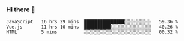 ### Hi there 👋

<!--
**xin-code/Xin-code** is a ✨ _special_ ✨ repository because its `README.md` (this file) appears on your GitHub profile.

Here are some ideas to get you started:
<!--START_SECTION:waka-->
```text
JavaScript   16 hrs 29 mins  ███████████████░░░░░░░░░░   59.36 % 
Vue.js       11 hrs 10 mins  ██████████░░░░░░░░░░░░░░░   40.26 % 
HTML         5 mins          ░░░░░░░░░░░░░░░░░░░░░░░░░   00.32 % 
```
<!--END_SECTION:waka-->
